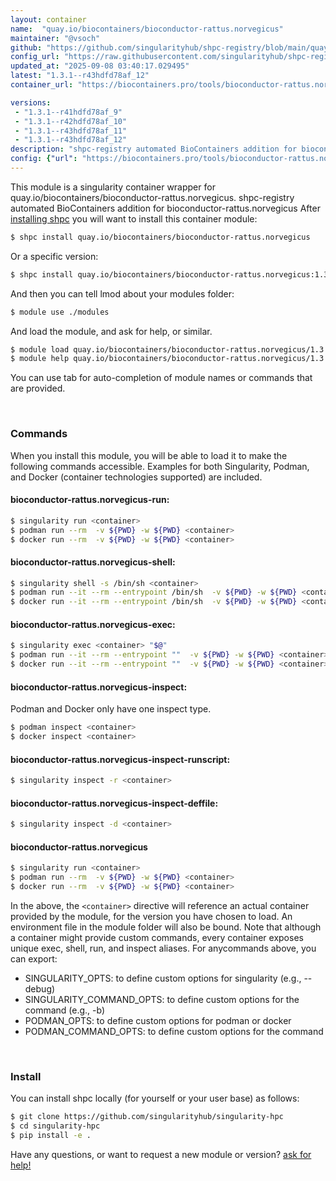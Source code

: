 ```yaml
---
layout: container
name:  "quay.io/biocontainers/bioconductor-rattus.norvegicus"
maintainer: "@vsoch"
github: "https://github.com/singularityhub/shpc-registry/blob/main/quay.io/biocontainers/bioconductor-rattus.norvegicus/container.yaml"
config_url: "https://raw.githubusercontent.com/singularityhub/shpc-registry/main/quay.io/biocontainers/bioconductor-rattus.norvegicus/container.yaml"
updated_at: "2025-09-08 03:40:17.029495"
latest: "1.3.1--r43hdfd78af_12"
container_url: "https://biocontainers.pro/tools/bioconductor-rattus.norvegicus"

versions:
 - "1.3.1--r41hdfd78af_9"
 - "1.3.1--r42hdfd78af_10"
 - "1.3.1--r43hdfd78af_11"
 - "1.3.1--r43hdfd78af_12"
description: "shpc-registry automated BioContainers addition for bioconductor-rattus.norvegicus"
config: {"url": "https://biocontainers.pro/tools/bioconductor-rattus.norvegicus", "maintainer": "@vsoch", "description": "shpc-registry automated BioContainers addition for bioconductor-rattus.norvegicus", "latest": {"1.3.1--r43hdfd78af_12": "sha256:1f06d4b117f05fbad12103fa267465b46eed7a31b031e77fc9e3eee3a3e08e6e"}, "tags": {"1.3.1--r41hdfd78af_9": "sha256:5c71c7664c66440c55060799175f28b8f27e80586b18c0bbb5c88f4078e78e93", "1.3.1--r42hdfd78af_10": "sha256:a2043f173d8b56e1583024b26116198847c631cd86897298cee2dc91a9b7f040", "1.3.1--r43hdfd78af_11": "sha256:b1e724618d92950d342f435d4d8c6f06c7cdacaaf71423e06db0a47c56a71202", "1.3.1--r43hdfd78af_12": "sha256:1f06d4b117f05fbad12103fa267465b46eed7a31b031e77fc9e3eee3a3e08e6e"}, "docker": "quay.io/biocontainers/bioconductor-rattus.norvegicus"}
---
```


This module is a singularity container wrapper for quay.io/biocontainers/bioconductor-rattus.norvegicus.
shpc-registry automated BioContainers addition for bioconductor-rattus.norvegicus
After [installing shpc](#install) you will want to install this container module:


```bash
$ shpc install quay.io/biocontainers/bioconductor-rattus.norvegicus
```

Or a specific version:

```bash
$ shpc install quay.io/biocontainers/bioconductor-rattus.norvegicus:1.3.1--r43hdfd78af_12
```

And then you can tell lmod about your modules folder:

```bash
$ module use ./modules
```

And load the module, and ask for help, or similar.

```bash
$ module load quay.io/biocontainers/bioconductor-rattus.norvegicus/1.3.1--r43hdfd78af_12
$ module help quay.io/biocontainers/bioconductor-rattus.norvegicus/1.3.1--r43hdfd78af_12
```

You can use tab for auto-completion of module names or commands that are provided.

<br>

### Commands

When you install this module, you will be able to load it to make the following commands accessible.
Examples for both Singularity, Podman, and Docker (container technologies supported) are included.

#### bioconductor-rattus.norvegicus-run:

```bash
$ singularity run <container>
$ podman run --rm  -v ${PWD} -w ${PWD} <container>
$ docker run --rm  -v ${PWD} -w ${PWD} <container>
```

#### bioconductor-rattus.norvegicus-shell:

```bash
$ singularity shell -s /bin/sh <container>
$ podman run --it --rm --entrypoint /bin/sh  -v ${PWD} -w ${PWD} <container>
$ docker run --it --rm --entrypoint /bin/sh  -v ${PWD} -w ${PWD} <container>
```

#### bioconductor-rattus.norvegicus-exec:

```bash
$ singularity exec <container> "$@"
$ podman run --it --rm --entrypoint ""  -v ${PWD} -w ${PWD} <container> "$@"
$ docker run --it --rm --entrypoint ""  -v ${PWD} -w ${PWD} <container> "$@"
```

#### bioconductor-rattus.norvegicus-inspect:

Podman and Docker only have one inspect type.

```bash
$ podman inspect <container>
$ docker inspect <container>
```

#### bioconductor-rattus.norvegicus-inspect-runscript:

```bash
$ singularity inspect -r <container>
```

#### bioconductor-rattus.norvegicus-inspect-deffile:

```bash
$ singularity inspect -d <container>
```



#### bioconductor-rattus.norvegicus

```bash
$ singularity run <container>
$ podman run --rm  -v ${PWD} -w ${PWD} <container>
$ docker run --rm  -v ${PWD} -w ${PWD} <container>
```


In the above, the `<container>` directive will reference an actual container provided
by the module, for the version you have chosen to load. An environment file in the
module folder will also be bound. Note that although a container
might provide custom commands, every container exposes unique exec, shell, run, and
inspect aliases. For anycommands above, you can export:

 - SINGULARITY_OPTS: to define custom options for singularity (e.g., --debug)
 - SINGULARITY_COMMAND_OPTS: to define custom options for the command (e.g., -b)
 - PODMAN_OPTS: to define custom options for podman or docker
 - PODMAN_COMMAND_OPTS: to define custom options for the command

<br>

### Install

You can install shpc locally (for yourself or your user base) as follows:

```bash
$ git clone https://github.com/singularityhub/singularity-hpc
$ cd singularity-hpc
$ pip install -e .
```

Have any questions, or want to request a new module or version? [ask for help!](https://github.com/singularityhub/singularity-hpc/issues)
